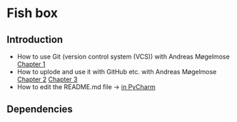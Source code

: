 # Fish box

## Introduction
- How to use Git (version control system (VCS)) with Andreas Møgelmose [Chapter 1](https://bbcdn.githack.com/andreasmoegelmose/learninggit/raw/v1.06/LearningGit-Chapter1.html)
- How to uplode and use it with GitHub etc. with Andreas Møgelmose [Chapter 2](https://bbcdn.githack.com/andreasmoegelmose/learninggit/raw/v1.06/LearningGit-Chapter2.html) [Chapter 3](https://bbcdn.githack.com/andreasmoegelmose/learninggit/raw/v1.06/LearningGit-Chapter3.html)
- How to edit the README.md file -> [in PyCharm](https://www.jetbrains.com/help/pycharm/markdown.html)

## Dependencies

